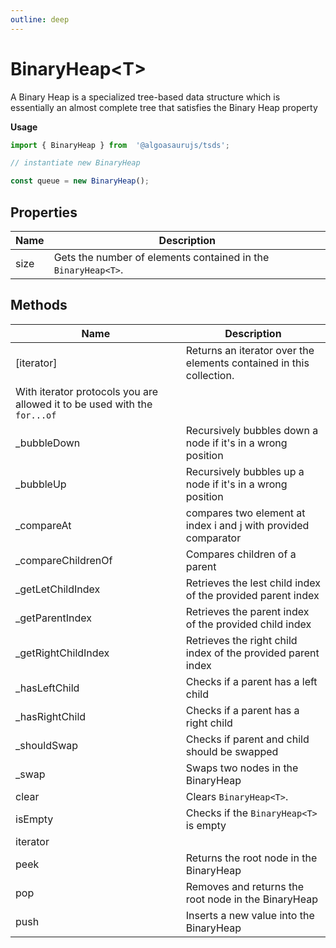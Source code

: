 ```yaml
---
outline: deep
---
```


# ****BinaryHeap&lt;T&gt;****

A Binary Heap is a specialized tree-based data structure which is essentially an almost complete tree that satisfies the Binary Heap property

**Usage**

```typescript
import { BinaryHeap } from  '@algoasaurujs/tsds';

// instantiate new BinaryHeap

const queue = new BinaryHeap();
```

## **Properties**

| Name | Description                                                   |
| ---- | ------------------------------------------------------------- |
| size | Gets the number of elements contained in the `BinaryHeap<T>`. |

## **Methods**

| Name                | Description                                                                                                                                   |
| ------------------- | --------------------------------------------------------------------------------------------------------------------------------------------- |
| [iterator]          | Returns an iterator over the elements contained in this collection.
With iterator protocols you are allowed it to be used with the `for...of` |
| _bubbleDown         | Recursively bubbles down a node if it's in a wrong position                                                                                   |
| _bubbleUp           | Recursively bubbles up a node if it's in a wrong position                                                                                     |
| _compareAt          | compares two element at index i and j with provided comparator                                                                                |
| _compareChildrenOf  | Compares children of a parent                                                                                                                 |
| _getLetChildIndex   | Retrieves the lest child index of the provided parent index                                                                                   |
| _getParentIndex     | Retrieves the parent index of the provided child index                                                                                        |
| _getRightChildIndex | Retrieves the right child index of the provided parent index                                                                                  |
| _hasLeftChild       | Checks if a parent has a left child                                                                                                           |
| _hasRightChild      | Checks if a parent has a right child                                                                                                          |
| _shouldSwap         | Checks if parent and child should be swapped                                                                                                  |
| _swap               | Swaps two nodes in the BinaryHeap                                                                                                             |
| clear               | Clears `BinaryHeap<T>`.                                                                                                                       |
| isEmpty             | Checks if the `BinaryHeap<T>` is empty                                                                                                        |
| iterator            |                                                                                                                                               |
| peek                | Returns the root node in the BinaryHeap                                                                                                       |
| pop                 | Removes and returns the root node in the BinaryHeap                                                                                           |
| push                | Inserts a new value into the BinaryHeap                                                                                                       |


